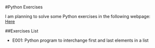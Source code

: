 #Python Exercises

I am planning to solve some Python exercises in the following webpage: [Here](https://www.geeksforgeeks.org/python-exercises-practice-questions-and-solutions/)

##Exercises List

* E001: Python program to interchange first and last elements in a list